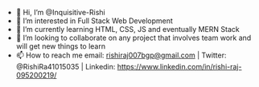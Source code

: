 - 👋 Hi, I’m @Inquisitive-Rishi
- 👀 I’m interested in Full Stack Web Development
- 🌱 I’m currently learning HTML, CSS, JS and eventually MERN Stack
- 💞️ I’m looking to collaborate on any project that involves team work and will get new things to learn
- 📫 How to reach me email: rishiraj007bgp@gmail.com | Twitter: @RishiRa41015035 | Linkedin: https://www.linkedin.com/in/rishi-raj-095200219/

<!---
Inquisitive-Rishi/Inquisitive-Rishi is a ✨ special ✨ repository because its `README.md` (this file) appears on your GitHub profile.
You can click the Preview link to take a look at your changes.
--->
